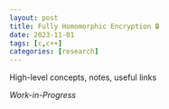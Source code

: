 ```yaml
---
layout: post
title: Fully Homomorphic Encryption 🔒
date: 2023-11-01
tags: [c,c++]
categories: [research]
---
```

High-level concepts, notes, useful links

*Work-in-Progress*
